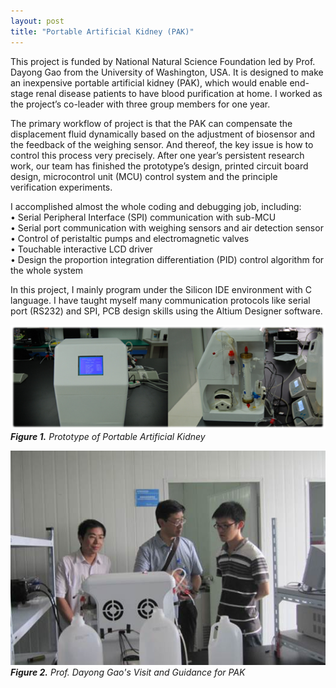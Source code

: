 ```yaml
---
layout: post
title: "Portable Artificial Kidney (PAK)" 
---
```


This project is funded by National Natural Science Foundation led by Prof. Dayong Gao from the University of Washington, USA. 
It is designed to make an inexpensive portable artificial kidney (PAK), which would enable end-stage renal disease patients to 
have blood purification at home. I worked as the project’s co-leader with three group members for one year.  

The primary workflow of project is that the PAK can compensate the displacement fluid dynamically based on the adjustment of biosensor 
and the feedback of the weighing sensor. And thereof, the key issue is how to control this process very precisely. 
After one year’s persistent research work, our team has finished the prototype’s design, printed circuit board design, 
microcontrol unit (MCU) control system and the principle verification experiments.  

I accomplished almost the whole coding and debugging job, including:  
•	Serial Peripheral Interface (SPI) communication with sub-MCU  
•	Serial port communication with weighing sensors and air detection sensor  
•	Control of peristaltic pumps and electromagnetic valves  
•	Touchable interactive LCD driver  
•	Design the proportion integration differentiation (PID) control algorithm for the whole system  

In this project, I mainly program under the Silicon IDE environment with C language. 
I have taught myself many communication protocols like serial port (RS232) and SPI, PCB design skills using the Altium Designer software.

![](/images/20140701/pak.png)
***Figure 1.** Prototype of Portable Artificial Kidney*

![](/images/20140701/guidance.jpg)
***Figure 2.** Prof. Dayong Gao's Visit and Guidance for PAK*
